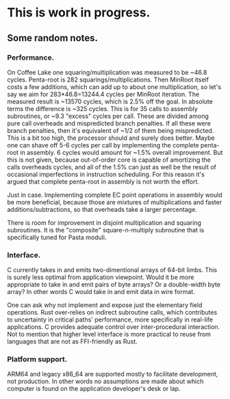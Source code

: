 # This is work in progress.

## Some random notes.

### Performance.

On Coffee Lake one squaring/multiplication was measured to be ~46.8 cycles. Penta-root is 282 squarings/multiplications. Then MinRoot itself costs a few additions, which can add up to about one multiplication, so let's say we aim for 283*46.8=13244.4 cycles per MinRoot iteration. The measured result is ~13570 cycles, which is 2.5% off the goal. In absolute terms the difference is ~325 cycles. This is for 35 calls to assembly subroutines, or ~9.3 "excess" cycles per call. These are divided among pure call overheads and mispredicted branch penalties. If all these were branch penalties, then it's equivalent of ~1/2 of them being mispredicted. This is a bit too high, the processor should and surely does better. Maybe one can shave off 5-6 cycles per call by implementing the complete penta-root in assembly. 6 cycles would amount for ~1.5% overall improvement. But this is not given, because out-of-order core is capable of amortizing the calls overheads cycles, and all of the 1.5% can just as well be the result of occasional imperfections in instruction scheduling. For this reason it's argued that complete penta-root in assembly is not worth the effort.

Just in case. Implementing complete EC point operations in assembly would be more beneficial, because those are mixtures of multiplications and faster additions/subtractions, so that overheads take a larger percentage.

There is room for improvement in disjoint multiplication and squaring subroutines. It is the "composite" square-n-multiply subroutine that is specifically tuned for Pasta moduli.

### Interface.

C currently takes in and emits two-dimentional arrays of 64-bit limbs. This is surely less optimal from application viewpoint. Would it be more appropriate to take in and emit pairs of byte arrays? Or a double-width byte array? In other words C would take in and emit data in wire format.

One can ask why not implement and expose just the elementary field operations. Rust over-relies on indirect subroutine calls, which contributes to uncertainty in critical paths' performance, more specifically in real-life applications. C provides adequate control over inter-procedural interaction. Not to mention that higher level interface is more practical to reuse from languages that are not as FFI-friendly as Rust.

### Platform support.

ARM64 and legacy x86_64 are supported mostly to facilitate development, not production. In other words no assumptions are made about which computer is found on the application developer's desk or lap.
